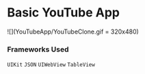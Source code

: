 # Basic YouTube App

![](YouTubeApp/YouTubeClone.gif = 320x480)

### Frameworks Used

```UIKit``` ```JSON``` ```UIWebView``` ```TableView```



